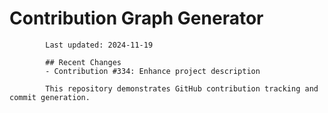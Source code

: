 # Contribution Graph Generator
            
            Last updated: 2024-11-19
            
            ## Recent Changes
            - Contribution #334: Enhance project description
            
            This repository demonstrates GitHub contribution tracking and commit generation.
        